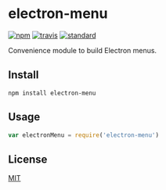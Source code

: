 # electron-menu

[![npm][npm-image]][npm-url]
[![travis][travis-image]][travis-url]
[![standard][standard-image]][standard-url]

[npm-image]: https://img.shields.io/npm/v/electron-menu.svg?style=flat-square
[npm-url]: https://www.npmjs.com/package/electron-menu
[travis-image]: https://img.shields.io/travis/jprichardson/electron-menu.svg?style=flat-square
[travis-url]: https://travis-ci.org/jprichardson/electron-menu
[standard-image]: https://img.shields.io/badge/code%20style-standard-brightgreen.svg?style=flat-square
[standard-url]: http://npm.im/standard

Convenience module to build Electron menus.

## Install

```
npm install electron-menu
```

## Usage

```js
var electronMenu = require('electron-menu')
```

## License

[MIT](LICENSE.md)
